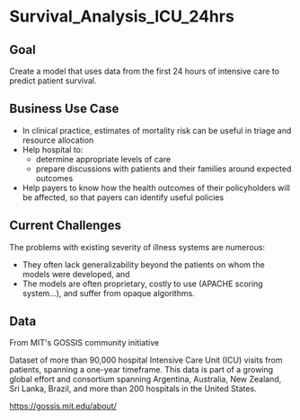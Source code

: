 # Survival_Analysis_ICU_24hrs

## Goal
Create a model that uses data from the first 24 hours of intensive care to predict patient survival. 


## Business Use Case
- In clinical practice, estimates of mortality risk can be useful in triage and resource allocation
- Help hospital to:
  - determine appropriate levels of care
  - prepare discussions with patients and their families around expected outcomes
- Help payers to know how the health outcomes of their policyholders will be affected, so that payers can identify useful policies


## Current Challenges 
The problems with existing severity of illness systems are numerous: 
- They often lack generalizability beyond the patients on whom the models were developed, and
- The models are often proprietary, costly to use (APACHE scoring system…), and suffer from opaque algorithms. 


## Data
From MIT's GOSSIS community initiative 

Dataset of more than 90,000 hospital Intensive Care Unit (ICU) visits from patients, spanning a one-year timeframe. 
This data is part of a growing global effort and consortium spanning Argentina, Australia, New Zealand, Sri Lanka, Brazil, and more than 200 hospitals in the United States.

https://gossis.mit.edu/about/
